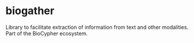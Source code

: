 # biogather

Library to facilitate extraction of information from text and other modalities.
Part of the BioCypher ecosystem.
